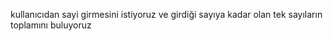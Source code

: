 kullanıcıdan sayi girmesini istiyoruz ve girdiği sayıya kadar olan tek sayıların toplamını buluyoruz 

